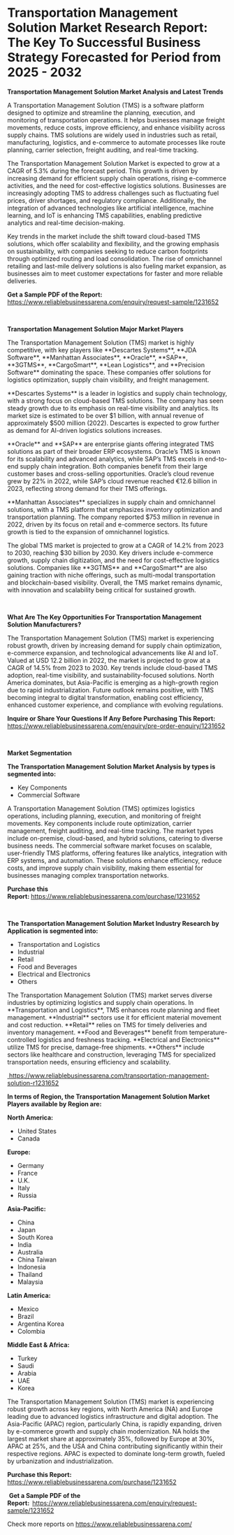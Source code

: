 <p><h1>Transportation Management Solution Market Research Report: The Key To Successful Business Strategy Forecasted for Period from 2025 - 2032</h1></p><p><strong>Transportation Management Solution Market Analysis and Latest Trends</strong></p>
<p><p>A Transportation Management Solution (TMS) is a software platform designed to optimize and streamline the planning, execution, and monitoring of transportation operations. It helps businesses manage freight movements, reduce costs, improve efficiency, and enhance visibility across supply chains. TMS solutions are widely used in industries such as retail, manufacturing, logistics, and e-commerce to automate processes like route planning, carrier selection, freight auditing, and real-time tracking.</p><p>The Transportation Management Solution Market is expected to grow at a CAGR of 5.3% during the forecast period. This growth is driven by increasing demand for efficient supply chain operations, rising e-commerce activities, and the need for cost-effective logistics solutions. Businesses are increasingly adopting TMS to address challenges such as fluctuating fuel prices, driver shortages, and regulatory compliance. Additionally, the integration of advanced technologies like artificial intelligence, machine learning, and IoT is enhancing TMS capabilities, enabling predictive analytics and real-time decision-making.</p><p>Key trends in the market include the shift toward cloud-based TMS solutions, which offer scalability and flexibility, and the growing emphasis on sustainability, with companies seeking to reduce carbon footprints through optimized routing and load consolidation. The rise of omnichannel retailing and last-mile delivery solutions is also fueling market expansion, as businesses aim to meet customer expectations for faster and more reliable deliveries.</p></p>
<p><strong>Get a Sample PDF of the Report:&nbsp;</strong> <a href="https://www.reliablebusinessarena.com/enquiry/request-sample/1231652?utm_campaign=2003&utm_medium=2&utm_source=Github&utm_content=ia&utm_term=23012025&utm_id=transportation-management-solution">https://www.reliablebusinessarena.com/enquiry/request-sample/1231652</a></p>
<p>&nbsp;</p>
<p><strong>Transportation Management Solution Major Market Players</strong></p>
<p><p>The Transportation Management Solution (TMS) market is highly competitive, with key players like **Descartes Systems**, **JDA Software**, **Manhattan Associates**, **Oracle**, **SAP**, **3GTMS**, **CargoSmart**, **Lean Logistics**, and **Precision Software** dominating the space. These companies offer solutions for logistics optimization, supply chain visibility, and freight management.</p><p>**Descartes Systems** is a leader in logistics and supply chain technology, with a strong focus on cloud-based TMS solutions. The company has seen steady growth due to its emphasis on real-time visibility and analytics. Its market size is estimated to be over $1 billion, with annual revenue of approximately $500 million (2022). Descartes is expected to grow further as demand for AI-driven logistics solutions increases.</p><p>**Oracle** and **SAP** are enterprise giants offering integrated TMS solutions as part of their broader ERP ecosystems. Oracle’s TMS is known for its scalability and advanced analytics, while SAP’s TMS excels in end-to-end supply chain integration. Both companies benefit from their large customer bases and cross-selling opportunities. Oracle’s cloud revenue grew by 22% in 2022, while SAP’s cloud revenue reached €12.6 billion in 2023, reflecting strong demand for their TMS offerings.</p><p>**Manhattan Associates** specializes in supply chain and omnichannel solutions, with a TMS platform that emphasizes inventory optimization and transportation planning. The company reported $753 million in revenue in 2022, driven by its focus on retail and e-commerce sectors. Its future growth is tied to the expansion of omnichannel logistics.</p><p>The global TMS market is projected to grow at a CAGR of 14.2% from 2023 to 2030, reaching $30 billion by 2030. Key drivers include e-commerce growth, supply chain digitization, and the need for cost-effective logistics solutions. Companies like **3GTMS** and **CargoSmart** are also gaining traction with niche offerings, such as multi-modal transportation and blockchain-based visibility. Overall, the TMS market remains dynamic, with innovation and scalability being critical for sustained growth.</p></p>
<p>&nbsp;</p>
<p><strong>What Are The Key Opportunities For Transportation Management Solution Manufacturers?</strong></p>
<p><p>The Transportation Management Solution (TMS) market is experiencing robust growth, driven by increasing demand for supply chain optimization, e-commerce expansion, and technological advancements like AI and IoT. Valued at USD 12.2 billion in 2022, the market is projected to grow at a CAGR of 14.5% from 2023 to 2030. Key trends include cloud-based TMS adoption, real-time visibility, and sustainability-focused solutions. North America dominates, but Asia-Pacific is emerging as a high-growth region due to rapid industrialization. Future outlook remains positive, with TMS becoming integral to digital transformation, enabling cost efficiency, enhanced customer experience, and compliance with evolving regulations.</p></p>
<p><strong>Inquire or Share Your Questions If Any Before Purchasing This Report:</strong> <a href="https://www.reliablebusinessarena.com/enquiry/pre-order-enquiry/1231652?utm_campaign=2003&utm_medium=2&utm_source=Github&utm_content=ia&utm_term=23012025&utm_id=transportation-management-solution">https://www.reliablebusinessarena.com/enquiry/pre-order-enquiry/1231652</a></p>
<p>&nbsp;</p>
<p><strong>Market Segmentation</strong></p>
<p><strong>The Transportation Management Solution Market Analysis by types is segmented into:</strong></p>
<p><ul><li>Key Components</li><li>Commercial Software</li></ul></p>
<p><p>A Transportation Management Solution (TMS) optimizes logistics operations, including planning, execution, and monitoring of freight movements. Key components include route optimization, carrier management, freight auditing, and real-time tracking. The market types include on-premise, cloud-based, and hybrid solutions, catering to diverse business needs. The commercial software market focuses on scalable, user-friendly TMS platforms, offering features like analytics, integration with ERP systems, and automation. These solutions enhance efficiency, reduce costs, and improve supply chain visibility, making them essential for businesses managing complex transportation networks.</p></p>
<p><strong>Purchase this Report:&nbsp;</strong><a href="https://www.reliablebusinessarena.com/purchase/1231652?utm_campaign=2003&utm_medium=2&utm_source=Github&utm_content=ia&utm_term=23012025&utm_id=transportation-management-solution">https://www.reliablebusinessarena.com/purchase/1231652</a></p>
<p>&nbsp;</p>
<p><strong>The Transportation Management Solution Market Industry Research by Application is segmented into:</strong></p>
<p><ul><li>Transportation and Logistics</li><li>Industrial</li><li>Retail</li><li>Food and Beverages</li><li>Electrical and Electronics</li><li>Others</li></ul></p>
<p><p>The Transportation Management Solution (TMS) market serves diverse industries by optimizing logistics and supply chain operations. In **Transportation and Logistics**, TMS enhances route planning and fleet management. **Industrial** sectors use it for efficient material movement and cost reduction. **Retail** relies on TMS for timely deliveries and inventory management. **Food and Beverages** benefit from temperature-controlled logistics and freshness tracking. **Electrical and Electronics** utilize TMS for precise, damage-free shipments. **Others** include sectors like healthcare and construction, leveraging TMS for specialized transportation needs, ensuring efficiency and scalability.</p></p>
<p><a href="https://www.reliablebusinessarena.com/transportation-management-solution-r1231652?utm_campaign=2003&utm_medium=2&utm_source=Github&utm_content=ia&utm_term=23012025&utm_id=transportation-management-solution">&nbsp;https://www.reliablebusinessarena.com/transportation-management-solution-r1231652</a></p>
<p><strong>In terms of Region, the Transportation Management Solution Market Players available by Region are:</strong></p>
<p>
    <p> <strong> North America: </strong>
        <ul>
            <li>United States</li>
            <li>Canada</li>
        </ul>
        </p> 
    <p> <strong> Europe: </strong>
        <ul>
            <li>Germany</li>
            <li>France</li>
            <li>U.K.</li>
            <li>Italy</li>
            <li>Russia</li>
        </ul>
        </p> 
    <p> <strong> Asia-Pacific: </strong>
        <ul>
            <li>China</li>
            <li>Japan</li>
            <li>South Korea</li>
            <li>India</li>
            <li>Australia</li>
            <li>China Taiwan</li>
            <li>Indonesia</li>
            <li>Thailand</li>
            <li>Malaysia</li>
        </ul>
        </p> 
    <p> <strong> Latin America: </strong>
        <ul>
            <li>Mexico</li>
            <li>Brazil</li>
            <li>Argentina Korea</li>
            <li>Colombia</li>
        </ul>
        </p> 
    <p> <strong> Middle East & Africa: </strong>
        <ul>
            <li>Turkey</li>
            <li>Saudi</li>
            <li>Arabia</li>
            <li>UAE</li>
            <li>Korea</li>
        </ul>
    </p>
    </p>
<p><p>The Transportation Management Solution (TMS) market is experiencing robust growth across key regions, with North America (NA) and Europe leading due to advanced logistics infrastructure and digital adoption. The Asia-Pacific (APAC) region, particularly China, is rapidly expanding, driven by e-commerce growth and supply chain modernization. NA holds the largest market share at approximately 35%, followed by Europe at 30%, APAC at 25%, and the USA and China contributing significantly within their respective regions. APAC is expected to dominate long-term growth, fueled by urbanization and industrialization.</p></p>
<p><strong>Purchase this Report: </strong><a href="https://www.reliablebusinessarena.com/purchase/1231652?utm_campaign=2003&utm_medium=2&utm_source=Github&utm_content=ia&utm_term=23012025&utm_id=transportation-management-solution">https://www.reliablebusinessarena.com/purchase/1231652</a></p>
<p>&nbsp;<strong>Get a Sample PDF of the Report:&nbsp;&nbsp;</strong><a href="https://www.reliablebusinessarena.com/enquiry/request-sample/1231652?utm_campaign=2003&utm_medium=2&utm_source=Github&utm_content=ia&utm_term=23012025&utm_id=transportation-management-solution">https://www.reliablebusinessarena.com/enquiry/request-sample/1231652</a></p>
<p><strong></strong></p>
<p>Check more reports on <a href="https://www.reliablebusinessarena.com/?utm_campaign=2003&utm_medium=2&utm_source=Github&utm_content=ia&utm_term=23012025&utm_id=transportation-management-solution">https://www.reliablebusinessarena.com/</a></p>